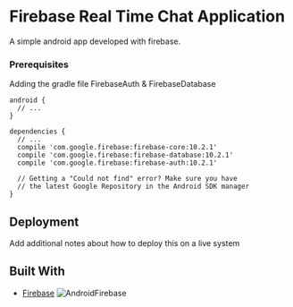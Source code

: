 # Firebase Real Time Chat Application

A simple android app developed with firebase.

### Prerequisites

Adding the gradle file FirebaseAuth & FirebaseDatabase

```
android {
  // ...
}

dependencies {
  // ...
  compile 'com.google.firebase:firebase-core:10.2.1'
  compile 'com.google.firebase:firebase-database:10.2.1'
  compile 'com.google.firebase:firebase-auth:10.2.1'
  
  // Getting a "Could not find" error? Make sure you have
  // the latest Google Repository in the Android SDK manager
}
```

## Deployment

Add additional notes about how to deploy this on a live system

## Built With

* [Firebase](https://firebase.google.com/) ![AndroidFirebase](https://4.bp.blogspot.com/-_--E3LCDh3s/V3bV3DtOTcI/AAAAAAAAGO8/EtOIT0T_eIsqzhaQPXz1pQQTGhc5CAeGwCLcB/s1600/firebase-dhanish-dcoding.gif)
